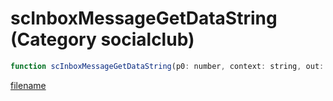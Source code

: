 # scInboxMessageGetDataString (Category socialclub)

```js
function scInboxMessageGetDataString(p0: number, context: string, out: string): boolean
```

[filename](scInboxMessageGetDataString_m.md ':include')
